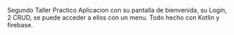 Segundo Taller Practico
Aplicacion con su pantalla de bienvenida, su Login, 2 CRUD, se puede acceder a ellos con un menu.
Todo hecho con Kotlin y firebase.
